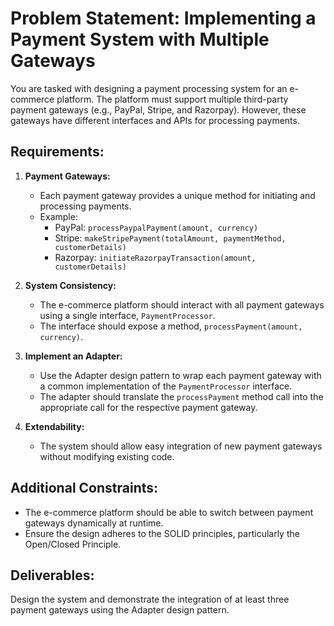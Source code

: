 # Problem Statement: Implementing a Payment System with Multiple Gateways

You are tasked with designing a payment processing system for an e-commerce platform. The platform must support multiple third-party payment gateways (e.g., PayPal, Stripe, and Razorpay). However, these gateways have different interfaces and APIs for processing payments.

## Requirements:
1. **Payment Gateways:**
   - Each payment gateway provides a unique method for initiating and processing payments.
   - Example:
     - PayPal: `processPaypalPayment(amount, currency)`
     - Stripe: `makeStripePayment(totalAmount, paymentMethod, customerDetails)`
     - Razorpay: `initiateRazorpayTransaction(amount, customerDetails)`

2. **System Consistency:**
   - The e-commerce platform should interact with all payment gateways using a single interface, `PaymentProcessor`.
   - The interface should expose a method, `processPayment(amount, currency)`.

3. **Implement an Adapter:**
   - Use the Adapter design pattern to wrap each payment gateway with a common implementation of the `PaymentProcessor` interface.
   - The adapter should translate the `processPayment` method call into the appropriate call for the respective payment gateway.

4. **Extendability:**
   - The system should allow easy integration of new payment gateways without modifying existing code.

## Additional Constraints:
- The e-commerce platform should be able to switch between payment gateways dynamically at runtime.
- Ensure the design adheres to the SOLID principles, particularly the Open/Closed Principle.

## Deliverables:
Design the system and demonstrate the integration of at least three payment gateways using the Adapter design pattern.
